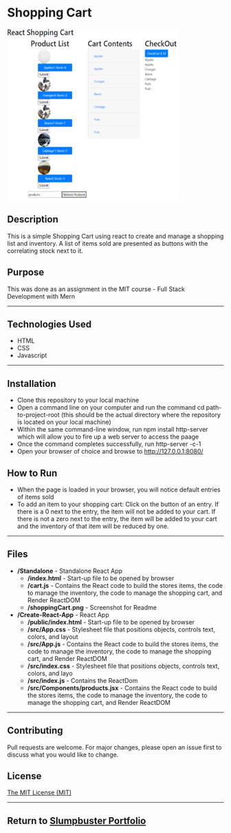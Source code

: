 # Shopping Cart
<img src="./shoppingCart.PNG" height="400px" width="400px"/>

## Description 
This is a simple Shopping Cart using react to create and manage a shopping list and inventory. A list of items sold are presented as buttons with the correlating stock next to it.

## Purpose 
This was done as an assignment in the MIT course - Full Stack Development with Mern

---------

## Technologies Used 
- HTML
- CSS
- Javascript

---------

## Installation 
- Clone this repository to your local machine
- Open a command line on your computer and run the command cd path-to-project-root (this should be the actual directory where the repository is located on your local machine)
- Within the same command-line window, run npm install http-server which will allow you to fire up a web server to access the paage
- Once the command completes successfully, run http-server -c-1
- Open your browser of choice and browse to http://127.0.0.1:8080/

## How to Run 
- When the page is loaded in your browser, you will notice default entries of items sold
- To add an item to your shopping cart: Click on the button of an entry. If there is a 0 next to the entry, the item will not be added to your cart. If there is not a zero next to the entry, the item will be added to your cart and the inventory of that item will be reduced by one.

---------

## Files 
- **/Standalone** - Standalone React App
  - **/index.html** - Start-up file to be opened by browser
  - **/cart.js** - Contains the React code to build the stores items, the code to manage the inventory, the code to manage the shopping cart, and Render ReactDOM
  - **/shoppingCart.png** - Screenshot for Readme
- **/Create-React-App** - React App
  - **/public/index.html** - Start-up file to be opened by browser
  - **/src/App.css** - Stylesheet file that positions objects, controls text, colors, and layout
  - **/src/App.js** - Contains the React code to build the stores items, the code to manage the inventory, the code to manage the shopping cart, and Render ReactDOM
  - **/src/index.css** - Stylesheet file that positions objects, controls text, colors, and layo
  - **/src/index.js** - Contains the ReactDom
  - **/src/Components/products.jsx** - Contains the React code to build the stores items, the code to manage the inventory, the code to manage the shopping cart, and Render ReactDOM

---------

## Contributing 
Pull requests are welcome. For major changes, please open an issue first to discuss what you would like to change.

## License
[The MIT License (MIT)](https://github.com/slumpbuster/Formik/blob/main/LICENSE)

---------

## Return to [Slumpbuster Portfolio](https://slumpbuster.github.io/#portfolio)
